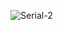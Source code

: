 ![Serial-2](https://github.com/SaruGGS/SaruGGS/assets/93264560/e9ed4b7b-2445-49a8-a1cb-6bb438ce812c)
